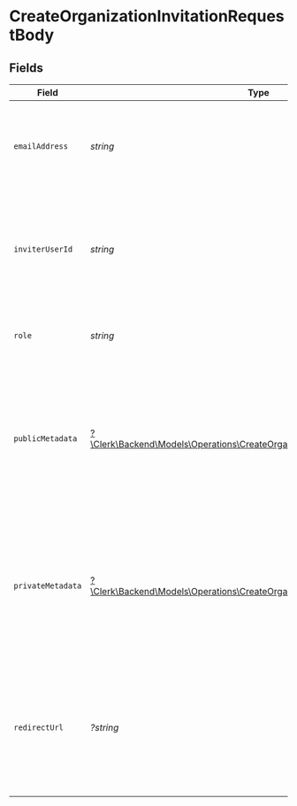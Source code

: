 # CreateOrganizationInvitationRequestBody


## Fields

| Field                                                                                                                                                   | Type                                                                                                                                                    | Required                                                                                                                                                | Description                                                                                                                                             |
| ------------------------------------------------------------------------------------------------------------------------------------------------------- | ------------------------------------------------------------------------------------------------------------------------------------------------------- | ------------------------------------------------------------------------------------------------------------------------------------------------------- | ------------------------------------------------------------------------------------------------------------------------------------------------------- |
| `emailAddress`                                                                                                                                          | *string*                                                                                                                                                | :heavy_check_mark:                                                                                                                                      | The email address of the new member that is going to be invited to the organization                                                                     |
| `inviterUserId`                                                                                                                                         | *string*                                                                                                                                                | :heavy_check_mark:                                                                                                                                      | The ID of the user that invites the new member to the organization.<br/>Must be an administrator in the organization.                                   |
| `role`                                                                                                                                                  | *string*                                                                                                                                                | :heavy_check_mark:                                                                                                                                      | The role of the new member in the organization                                                                                                          |
| `publicMetadata`                                                                                                                                        | [?\Clerk\Backend\Models\Operations\CreateOrganizationInvitationPublicMetadata](../../Models/Operations/CreateOrganizationInvitationPublicMetadata.md)   | :heavy_minus_sign:                                                                                                                                      | Metadata saved on the organization invitation, read-only from the Frontend API and fully accessible (read/write) from the Backend API.                  |
| `privateMetadata`                                                                                                                                       | [?\Clerk\Backend\Models\Operations\CreateOrganizationInvitationPrivateMetadata](../../Models/Operations/CreateOrganizationInvitationPrivateMetadata.md) | :heavy_minus_sign:                                                                                                                                      | Metadata saved on the organization invitation, fully accessible (read/write) from the Backend API but not visible from the Frontend API.                |
| `redirectUrl`                                                                                                                                           | *?string*                                                                                                                                               | :heavy_minus_sign:                                                                                                                                      | Optional URL that the invitee will be redirected to once they accept the invitation by clicking the join link in the invitation email.                  |